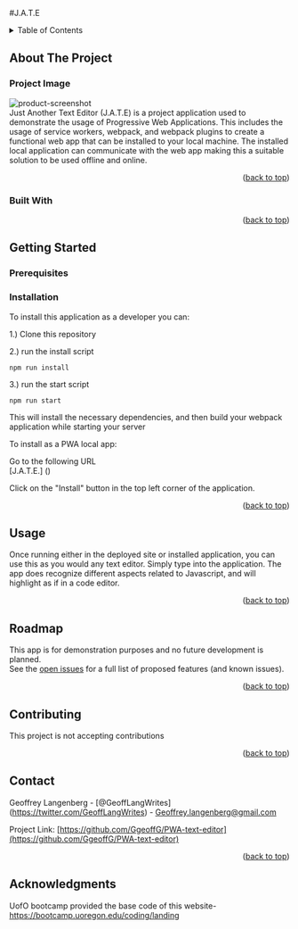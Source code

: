 #J.A.T.E

  <!-- TABLE OF CONTENTS -->
  <details>
    <summary>Table of Contents</summary>
    <ol>
      <li>
        <a href="#about-the-project">About The Project</a>
        <ul>
          <li><a href="#Project Image">Project Images</a></li>
          <li><a href="#built-with">Built With</a></li>
        </ul>
      </li>
      <li>
        <a href="#getting-started">Getting Started</a>
        <ul>
          <li><a href="#prerequisites">Prerequisites</a></li>
          <li><a href="#installation">Installation</a></li>
        </ul>
      </li>
      <li><a href="#usage">Usage</a></li>
      <li><a href="#roadmap">Roadmap</a></li>
      <li><a href="#contributing">Contributing</a></li>
      <li><a href="#license">License</a></li>
      <li><a href="#contact">Contact</a></li>
      <li><a href="#acknowledgments">Acknowledgments</a></li>
    </ol>
  </details>
  
  
  
  <!-- ABOUT THE PROJECT -->
  ## About The Project
  ### Project Image  
  ![product-screenshot](https://github.com/GgeoffG/PWA-text-editor/blob/main/images/)<br>
  Just Another Text Editor (J.A.T.E) is a project application used to demonstrate the usage of Progressive Web Applications. This includes the usage of service workers, webpack, and webpack plugins to create a functional web app that can be installed to your local machine. The installed local application can communicate with the web app making this a suitable solution to be used offline and online. 
  <p align="right">(<a href="#readme-top">back to top</a>)</p>
  
  
  
  ### Built With
  
  <p align="right">(<a href="#readme-top">back to top</a>)</p>
  
  
  
  <!-- GETTING STARTED -->
  
   ## Getting Started
  
  
  ### Prerequisites <br>
  
 ### Installation <br> 
  To install this application as a developer you can:

1.) Clone this repository

2.) run the install script

```
npm run install
```

3.) run the start script

```
npm run start
```

This will install the necessary dependencies, and then build your webpack application while starting your server

To install as a PWA local app:

Go to the following URL <br>
[J.A.T.E.] ()

Click on the "Install" button in the top left corner of the application.

  <p align="right">(<a href="#readme-top">back to top</a>)</p>
  
  
  
  <!-- USAGE EXAMPLES -->
  ## Usage <br>
  Once running either in the deployed site or installed application, you can use this as you would any text editor. Simply type into the application. The app does recognize different aspects related to Javascript, and will highlight as if in a code editor.
  
  <p align="right">(<a href="#readme-top">back to top</a>)</p>
  
  
  
  <!-- ROADMAP -->
  ## Roadmap
  This app is for demonstration purposes and no future development is planned. <br> 
  See the [open issues](https://github.com/GgeoffG/PWA-text-editor/issues) for a full list of proposed features (and known issues).
  
  <p align="right">(<a href="#readme-top">back to top</a>)</p>
  
  
  
  <!-- CONTRIBUTING -->
  ## Contributing
  This project is not accepting contributions
  <p align="right">(<a href="#readme-top">back to top</a>)</p>
  
  
  
  <!-- LICENSE -->
  
  
  
  <!-- CONTACT -->
  ## Contact
  
  Geoffrey Langenberg - [@GeoffLangWrites] (https://twitter.com/GeoffLangWrites) - Geoffrey.langenberg@gmail.com
  
  Project Link: [https://github.com/GgeoffG/PWA-text-editor](https://github.com/GgeoffG/PWA-text-editor)
  
  <p align="right">(<a href="#readme-top">back to top</a>)</p>
  
  
  <!-- ACKNOWLEDGMENTS -->
  ## Acknowledgments
 UofO bootcamp provided the base code of this website- https://bootcamp.uoregon.edu/coding/landing

